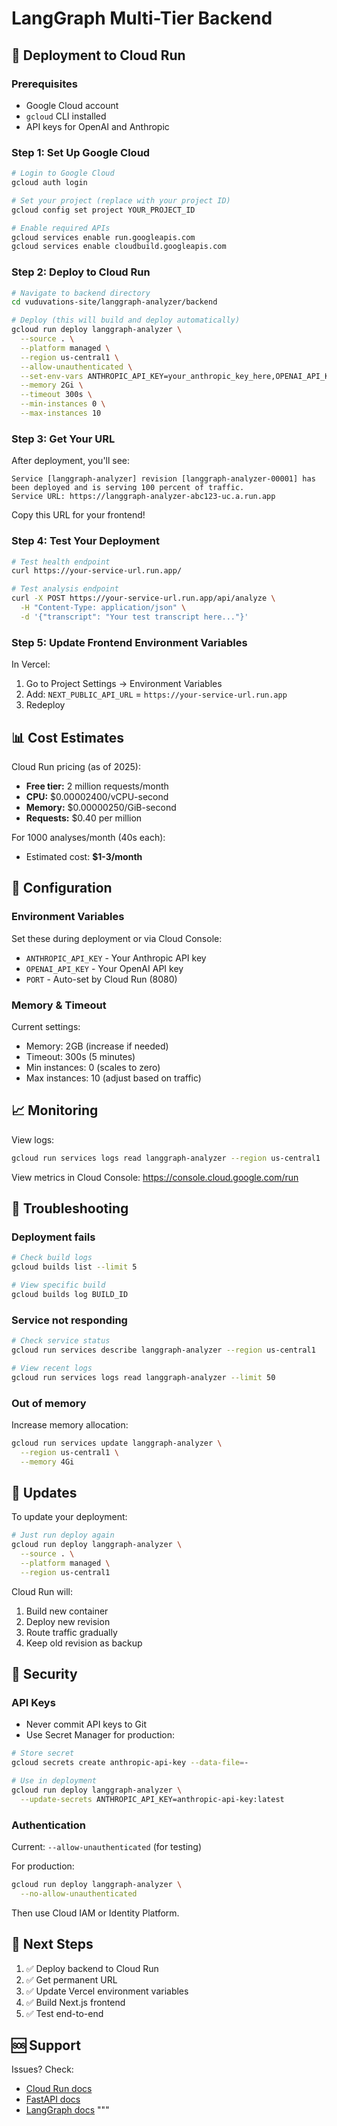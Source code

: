 # LangGraph Multi-Tier Backend

## 🚀 Deployment to Cloud Run

### Prerequisites
- Google Cloud account
- `gcloud` CLI installed
- API keys for OpenAI and Anthropic

### Step 1: Set Up Google Cloud

```bash
# Login to Google Cloud
gcloud auth login

# Set your project (replace with your project ID)
gcloud config set project YOUR_PROJECT_ID

# Enable required APIs
gcloud services enable run.googleapis.com
gcloud services enable cloudbuild.googleapis.com
```

### Step 2: Deploy to Cloud Run

```bash
# Navigate to backend directory
cd vuduvations-site/langgraph-analyzer/backend

# Deploy (this will build and deploy automatically)
gcloud run deploy langgraph-analyzer \
  --source . \
  --platform managed \
  --region us-central1 \
  --allow-unauthenticated \
  --set-env-vars ANTHROPIC_API_KEY=your_anthropic_key_here,OPENAI_API_KEY=your_openai_key_here \
  --memory 2Gi \
  --timeout 300s \
  --min-instances 0 \
  --max-instances 10
```

### Step 3: Get Your URL

After deployment, you'll see:
```
Service [langgraph-analyzer] revision [langgraph-analyzer-00001] has been deployed and is serving 100 percent of traffic.
Service URL: https://langgraph-analyzer-abc123-uc.a.run.app
```

Copy this URL for your frontend!

### Step 4: Test Your Deployment

```bash
# Test health endpoint
curl https://your-service-url.run.app/

# Test analysis endpoint
curl -X POST https://your-service-url.run.app/api/analyze \
  -H "Content-Type: application/json" \
  -d '{"transcript": "Your test transcript here..."}'
```

### Step 5: Update Frontend Environment Variables

In Vercel:
1. Go to Project Settings → Environment Variables
2. Add: `NEXT_PUBLIC_API_URL` = `https://your-service-url.run.app`
3. Redeploy

## 📊 Cost Estimates

Cloud Run pricing (as of 2025):
- **Free tier:** 2 million requests/month
- **CPU:** $0.00002400/vCPU-second
- **Memory:** $0.00000250/GiB-second
- **Requests:** $0.40 per million

For 1000 analyses/month (40s each):
- Estimated cost: **$1-3/month**

## 🔧 Configuration

### Environment Variables

Set these during deployment or via Cloud Console:

- `ANTHROPIC_API_KEY` - Your Anthropic API key
- `OPENAI_API_KEY` - Your OpenAI API key
- `PORT` - Auto-set by Cloud Run (8080)

### Memory & Timeout

Current settings:
- Memory: 2GB (increase if needed)
- Timeout: 300s (5 minutes)
- Min instances: 0 (scales to zero)
- Max instances: 10 (adjust based on traffic)

## 📈 Monitoring

View logs:
```bash
gcloud run services logs read langgraph-analyzer --region us-central1
```

View metrics in Cloud Console:
https://console.cloud.google.com/run

## 🐛 Troubleshooting

### Deployment fails
```bash
# Check build logs
gcloud builds list --limit 5

# View specific build
gcloud builds log BUILD_ID
```

### Service not responding
```bash
# Check service status
gcloud run services describe langgraph-analyzer --region us-central1

# View recent logs
gcloud run services logs read langgraph-analyzer --limit 50
```

### Out of memory
Increase memory allocation:
```bash
gcloud run services update langgraph-analyzer \
  --region us-central1 \
  --memory 4Gi
```

## 🔄 Updates

To update your deployment:

```bash
# Just run deploy again
gcloud run deploy langgraph-analyzer \
  --source . \
  --platform managed \
  --region us-central1
```

Cloud Run will:
1. Build new container
2. Deploy new revision
3. Route traffic gradually
4. Keep old revision as backup

## 🔐 Security

### API Keys
- Never commit API keys to Git
- Use Secret Manager for production:

```bash
# Store secret
gcloud secrets create anthropic-api-key --data-file=-

# Use in deployment
gcloud run deploy langgraph-analyzer \
  --update-secrets ANTHROPIC_API_KEY=anthropic-api-key:latest
```

### Authentication
Current: `--allow-unauthenticated` (for testing)

For production:
```bash
gcloud run deploy langgraph-analyzer \
  --no-allow-unauthenticated
```

Then use Cloud IAM or Identity Platform.

## 📝 Next Steps

1. ✅ Deploy backend to Cloud Run
2. ✅ Get permanent URL
3. ✅ Update Vercel environment variables
4. ✅ Build Next.js frontend
5. ✅ Test end-to-end

## 🆘 Support

Issues? Check:
- [Cloud Run docs](https://cloud.google.com/run/docs)
- [FastAPI docs](https://fastapi.tiangolo.com/)
- [LangGraph docs](https://langchain-ai.github.io/langgraph/)
"""